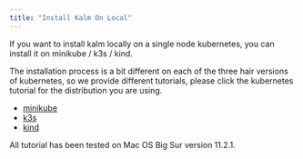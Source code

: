```yaml
---
title: "Install Kalm On Local"
---
```


If you want to install kalm locally on a single node kubernetes, you can install it on minikube / k3s / kind.

The installation process is a bit different on each of the three hair versions of kubernetes, so we provide different tutorials, please click the kubernetes tutorial for the distribution you are using.

- [minikube](install-local-minikube)
- [k3s](install-local-k3s)
- [kind](install-local-kind)

All tutorial has been tested on Mac OS Big Sur version 11.2.1.
